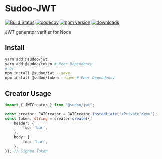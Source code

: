 # Sudoo-JWT

[![Build Status](https://travis-ci.com/SudoDotDog/Sudoo-JWT.svg?branch=master)](https://travis-ci.com/SudoDotDog/Sudoo-JWT)
[![codecov](https://codecov.io/gh/SudoDotDog/Sudoo-JWT/branch/master/graph/badge.svg)](https://codecov.io/gh/SudoDotDog/Sudoo-JWT)
[![npm version](https://badge.fury.io/js/%40sudoo%2Fjwt.svg)](https://www.npmjs.com/package/@sudoo/jwt)
[![downloads](https://img.shields.io/npm/dm/@sudoo/jwt.svg)](https://www.npmjs.com/package/@sudoo/jwt)

JWT generator verifier for Node

## Install

```sh
yarn add @sudoo/jwt
yarn add @sudoo/token # Peer Dependency
# Or
npm install @sudoo/jwt --save
npm install @sudoo/token --save # Peer Dependency
```

## Creator Usage

```ts
import { JWTCreator } from "@sudoo/jwt";

const creator: JWTCreator = JWTCreator.instantiate("<Private Key>");
const token: string = creator.create({
    header: {
        foo: 'bar',
    },
    body: {
        foo: 'bar',
    },
}); // Signed Token
```
